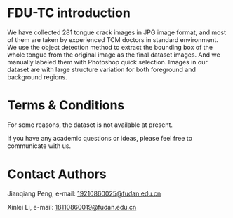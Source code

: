 FDU-TC introduction
====
We have collected 281 tongue crack images in JPG image format, and most of them are taken by experienced TCM doctors in standard environment. We use the object detection method to extract the bounding box of the whole tongue from the original image as the final dataset images. And we manually labeled them with Photoshop quick selection. Images in our dataset are with large structure variation for both foreground and background regions.

Terms & Conditions
====
For some reasons, the dataset is not available at present.

If you have any academic questions or ideas, please feel free to communicate with us.


Contact Authors
====
Jianqiang Peng, e-mail: 19210860025@fudan.edu.cn

Xinlei Li, e-mail: 18110860019@fudan.edu.cn
